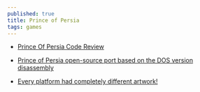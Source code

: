 ```yaml
---
published: true
title: Prince of Persia
tags: games
---
```

- [Prince Of Persia Code Review](https://www.fabiensanglard.net/prince_of_persia/)

- [Prince of Persia open-source port based on the DOS version disassembly](https://news.ycombinator.com/item?id=29316058) 

- [Every platform had completely different artwork!](https://www.oldgames.sk/en/game/prince-of-persia/pictures/)